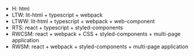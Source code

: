 - H: html
- LTW: lit-html + typescript + webpack
- LTWW: lit-html + typescript + webpack + web-component
- RTS: react + typescript + styled-components
- RWCSM: react + webpack + CSS + styled-components + multi-page application
- RWSM: react + webpack + styled-components + multi-page application